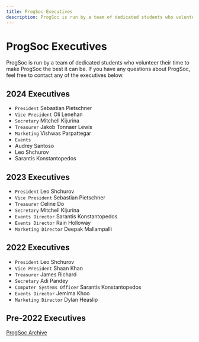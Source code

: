 ```yaml
---
title: ProgSoc Executives
description: ProgSoc is run by a team of dedicated students who volunteer their time to make ProgSoc the best it can be.
---
```


# ProgSoc Executives

ProgSoc is run by a team of dedicated students who volunteer their time to make ProgSoc the best it can be. If you have any questions about ProgSoc, feel free to contact any of the executives below.

## 2024 Executives

* `President` Sebastian Pietschner
* `Vice President` Oli Lenehan
* `Secretary` Mitchell Kijurina
* `Treasurer` Jakob Tonnaer Lewis
* `Marketing` Vishwas Parpattegar
* `Events`
 * Audrey Santoso
 * Leo Shchurov
 * Sarantis Konstantopedos

## 2023 Executives

- `President` Leo Shchurov
- `Vice President` Sebastian Pietschner
- `Treasurer` Celine Do
- `Secretary` Mitchell Kijurina
- `Events Director` Sarantis Konstantopedos
- `Events Director` Rain Holloway
- `Marketing Director` Deepak Mallampalli

## 2022 Executives

- `President` Leo Shchurov
- `Vice President` Shaan Khan
- `Treasurer` James Richard
- `Secretary` Adi Pandey
- `Computer Systems Officer` Sarantis Konstantopedos
- `Events Director` Jemima Khoo
- `Marketing Director` Dylan Heaslip

## Pre-2022 Executives

[ProgSoc Archive](https://oldarchive.progsoc.org/wiki/List_of_Executive_members_by_year)
